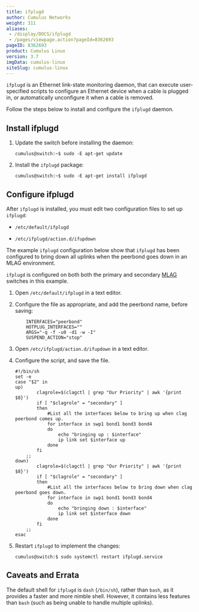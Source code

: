 ```yaml
---
title: ifplugd
author: Cumulus Networks
weight: 311
aliases:
 - /display/DOCS/ifplugd
 - /pages/viewpage.action?pageId=8362693
pageID: 8362693
product: Cumulus Linux
version: 3.7
imgData: cumulus-linux
siteSlug: cumulus-linux
---
```

`ifplugd` is an Ethernet link-state monitoring daemon, that can execute
user-specified scripts to configure an Ethernet device when a cable is
plugged in, or automatically unconfigure it when a cable is removed.

Follow the steps below to install and configure the `ifplugd` daemon.

## Install ifplugd

1.  Update the switch before installing the daemon:

        cumulus@switch:~$ sudo -E apt-get update

2.  Install the `ifplugd` package:

        cumulus@switch:~$ sudo -E apt-get install ifplugd

## Configure ifplugd

After `ifplugd` is installed, you must edit two configuration files to set up `ifplugd`:

  - `/etc/default/ifplugd`

  - `/etc/ifplugd/action.d/ifupdown`

The example `ifplugd` configuration below show that `ifplugd` has been
configured to bring down all uplinks when the peerbond goes down in an
MLAG environment.

`ifplugd` is configured on both both the primary and secondary
[MLAG](/cumulus-linux/Layer-2/Multi-Chassis-Link-Aggregation-MLAG)
switches in this example.

1.  Open `/etc/default/ifplugd` in a text editor.

2.  Configure the file as appropriate, and add the peerbond name, before
    saving:

    ```
        INTERFACES="peerbond"
        HOTPLUG_INTERFACES=""
        ARGS="-q -f -u0 -d1 -w -I"
        SUSPEND_ACTION="stop"
    ```

3.  Open `/etc/ifplugd/action.d/ifupdown` in a text editor.

4.  Configure the script, and save the file.

        #!/bin/sh
        set -e
        case "$2" in
        up)
                clagrole=$(clagctl | grep "Our Priority" | awk '{print $8}')
                if [ "$clagrole" = "secondary" ]
                then
                    #List all the interfaces below to bring up when clag peerbond comes up.
                    for interface in swp1 bond1 bond3 bond4
                    do
                        echo "bringing up : $interface"  
                        ip link set $interface up
                    done
                fi
            ;;
        down)
                clagrole=$(clagctl | grep "Our Priority" | awk '{print $8}')
                if [ "$clagrole" = "secondary" ]
                then
                    #List all the interfaces below to bring down when clag peerbond goes down.
                    for interface in swp1 bond1 bond3 bond4
                    do
                        echo "bringing down : $interface"
                        ip link set $interface down
                    done
                fi
            ;;
        esac

5.  Restart `ifplugd` to implement the changes:

        cumulus@switch:$ sudo systemctl restart ifplugd.service

## Caveats and Errata

The default shell for `ifplugd` is `dash` (`/bin/sh`), rather than
`bash`, as it provides a faster and more nimble shell. However, it
contains less features than `bash` (such as being unable to handle
multiple uplinks).
